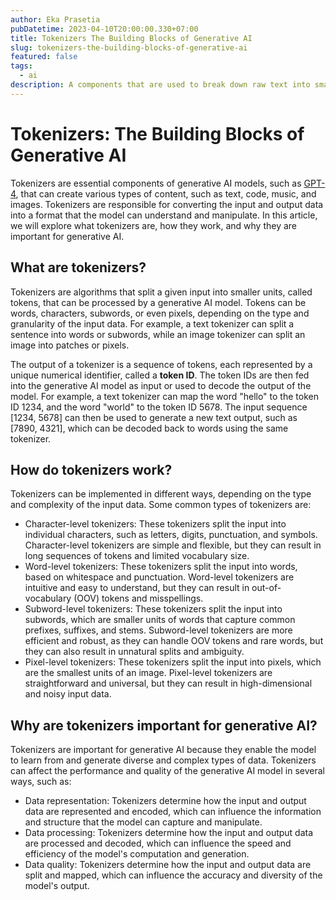 ```yaml
---
author: Eka Prasetia
pubDatetime: 2023-04-10T20:00:00.330+07:00
title: Tokenizers The Building Blocks of Generative AI
slug: tokenizers-the-building-blocks-of-generative-ai
featured: false
tags:
  - ai
description: A components that are used to break down raw text into smaller units called tokens.
---
```


# Tokenizers: The Building Blocks of Generative AI

Tokenizers are essential components of generative AI models, such as [GPT-4](https://openai.com/gpt-4), that can create various types of content, such as text, code, music, and images. Tokenizers are responsible for converting the input and output data into a format that the model can understand and manipulate. In this article, we will explore what tokenizers are, how they work, and why they are important for generative AI.

## What are tokenizers?

Tokenizers are algorithms that split a given input into smaller units, called tokens, that can be processed by a generative AI model. Tokens can be words, characters, subwords, or even pixels, depending on the type and granularity of the input data. For example, a text tokenizer can split a sentence into words or subwords, while an image tokenizer can split an image into patches or pixels.

The output of a tokenizer is a sequence of tokens, each represented by a unique numerical identifier, called a **token ID**. The token IDs are then fed into the generative AI model as input or used to decode the output of the model. For example, a text tokenizer can map the word "hello" to the token ID 1234, and the word "world" to the token ID 5678. The input sequence [1234, 5678] can then be used to generate a new text output, such as [7890, 4321], which can be decoded back to words using the same tokenizer.

## How do tokenizers work?

Tokenizers can be implemented in different ways, depending on the type and complexity of the input data. Some common types of tokenizers are:

- Character-level tokenizers: These tokenizers split the input into individual characters, such as letters, digits, punctuation, and symbols. Character-level tokenizers are simple and flexible, but they can result in long sequences of tokens and limited vocabulary size.
- Word-level tokenizers: These tokenizers split the input into words, based on whitespace and punctuation. Word-level tokenizers are intuitive and easy to understand, but they can result in out-of-vocabulary (OOV) tokens and misspellings.
- Subword-level tokenizers: These tokenizers split the input into subwords, which are smaller units of words that capture common prefixes, suffixes, and stems. Subword-level tokenizers are more efficient and robust, as they can handle OOV tokens and rare words, but they can also result in unnatural splits and ambiguity.
- Pixel-level tokenizers: These tokenizers split the input into pixels, which are the smallest units of an image. Pixel-level tokenizers are straightforward and universal, but they can result in high-dimensional and noisy input data.

## Why are tokenizers important for generative AI?

Tokenizers are important for generative AI because they enable the model to learn from and generate diverse and complex types of data. Tokenizers can affect the performance and quality of the generative AI model in several ways, such as:

- Data representation: Tokenizers determine how the input and output data are represented and encoded, which can influence the information and structure that the model can capture and manipulate.
- Data processing: Tokenizers determine how the input and output data are processed and decoded, which can influence the speed and efficiency of the model's computation and generation.
- Data quality: Tokenizers determine how the input and output data are split and mapped, which can influence the accuracy and diversity of the model's output.
